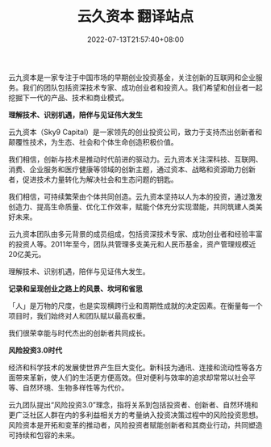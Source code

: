 ﻿---
weight: 
title: "云久资本 翻译站点"
description: "云九资本是一家专注于中国市场的早期创业投资基金，关注创新的互联网和企业服务。我们的团队包括资深技术专家、成功创业者和投资人。我们希望和创业者一起挖掘下一代的产品、技术和商业模式。"
date: 2022-07-13T21:57:40+08:00
lastmod: 2022-07-13T16:45:40+08:00
draft: false
authors: ["yangsi"]
featuredImage: "yunjiuziben.png"
link: "https://www.sky9capital.com/"
tags: ["投资机构","云久资本 翻译站点"]
categories: ["navigation"]
navigation: ["投资机构"]
lightgallery: true
toc: true
pinned: false
recommend: false
recommend1: false
---
云九资本是一家专注于中国市场的早期创业投资基金，关注创新的互联网和企业服务。我们的团队包括资深技术专家、成功创业者和投资人。我们希望和创业者一起挖掘下一代的产品、技术和商业模式。

**理解技术、识别机遇，陪伴与见证伟大发生**

云九资本（Sky9 Capital）是一家领先的创业投资公司，致力于支持杰出创新者和颠覆性技术，为生态、社会和个体生命创造积极价值。

我们相信，创新与技术是推动时代前进的驱动力。云九资本关注深科技、互联网、消费、企业服务和医疗健康等领域的创新主题，通过资本、战略和资源助力创新者，促进技术力量转化为解决社会和生态问题的钥匙。

我们相信，可持续繁荣由个体共同创造。云九资本坚持以人为本的投资，通过激发创造力、提高生命质量、优化工作效率，赋能个体充分实现潜能，共同筑建人类美好未来。

云九资本团队由多元背景的成员组成，包括资深技术专家、成功创业者和经验丰富的投资人等。2011年至今，团队共管理多支美元和人民币基金，资产管理规模近20亿美元。

理解技术、识别机遇，陪伴与见证伟大发生。

**记录和呈现创业之路上的风景、坎坷和省思**

「人」是万物的尺度，也是实现横跨行业和周期性成就的决定因素。在衡量每一个项目时，我们始终对人和团队赋以最高权重。

我们很荣幸能与时代杰出的创新者共同成长。

**风险投资3.0时代**

经济和科学技术的发展使世界产生巨大变化。新科技为通讯、连接和流动性等各方面带来革新，使人们的生活更方便高效。但对便利与效率的追求却常常以社会平等、自然环境、生物多样性等为代价。

云九团队提出“风险投资3.0”理念，指将关系到包括投资者、创新者、自然环境和更广泛社区人群在内的多利益相关方的考量纳入投资决策过程中的风险投资思想。风险资本是开拓和变革的推动者，风险投资者赋能创新者和其商业行动，共同塑造可持续和包容的未来。